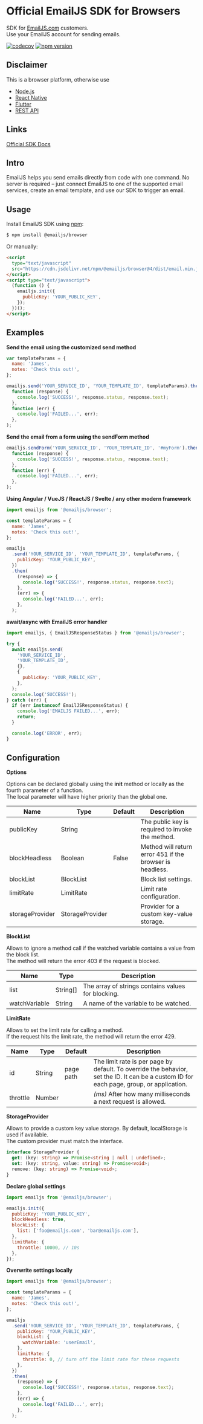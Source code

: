 # Official EmailJS SDK for Browsers

SDK for [EmailJS.com](https://www.emailjs.com) customers.
\
Use your EmailJS account for sending emails.

[![codecov](https://codecov.io/gh/emailjs-com/emailjs-sdk/branch/main/graph/badge.svg?token=4I0L59Z914)](https://codecov.io/gh/emailjs-com/emailjs-sdk)
[![npm version](https://img.shields.io/npm/v/@emailjs/browser.svg)](https://www.npmjs.com/package/@emailjs/browser)

## Disclaimer

This is a browser platform, otherwise use

- [Node.js](https://www.npmjs.com/package/@emailjs/nodejs)
- [React Native](https://www.npmjs.com/package/@emailjs/react-native)
- [Flutter](https://pub.dev/packages/emailjs)
- [REST API](https://www.emailjs.com/docs/rest-api/send/)

## Links

[Official SDK Docs](https://www.emailjs.com/docs)

## Intro

EmailJS helps you send emails directly from code with one command.
No server is required – just connect EmailJS to one of the supported
email services, create an email template, and use our SDK
to trigger an email.

## Usage

Install EmailJS SDK using [npm](https://www.npmjs.com/):

```bash
$ npm install @emailjs/browser
```

Or manually:

```html
<script
  type="text/javascript"
  src="https://cdn.jsdelivr.net/npm/@emailjs/browser@4/dist/email.min.js">
</script>
<script type="text/javascript">
  (function () {
    emailjs.init({
      publicKey: 'YOUR_PUBLIC_KEY',
    });
  })();
</script>
```

## Examples

**Send the email using the customized send method**

```js
var templateParams = {
  name: 'James',
  notes: 'Check this out!',
};

emailjs.send('YOUR_SERVICE_ID', 'YOUR_TEMPLATE_ID', templateParams).then(
  function (response) {
    console.log('SUCCESS!', response.status, response.text);
  },
  function (err) {
    console.log('FAILED...', err);
  },
);
```

**Send the email from a form using the sendForm method**

```js
emailjs.sendForm('YOUR_SERVICE_ID', 'YOUR_TEMPLATE_ID', '#myForm').then(
  function (response) {
    console.log('SUCCESS!', response.status, response.text);
  },
  function (err) {
    console.log('FAILED...', err);
  },
);
```

**Using Angular / VueJS / ReactJS / Svelte / any other modern framework**

```js
import emailjs from '@emailjs/browser';

const templateParams = {
  name: 'James',
  notes: 'Check this out!',
};

emailjs
  .send('YOUR_SERVICE_ID', 'YOUR_TEMPLATE_ID', templateParams, {
    publicKey: 'YOUR_PUBLIC_KEY',
  })
  .then(
    (response) => {
      console.log('SUCCESS!', response.status, response.text);
    },
    (err) => {
      console.log('FAILED...', err);
    },
  );
```

**await/async with EmailJS error handler**

```js
import emailjs, { EmailJSResponseStatus } from '@emailjs/browser';

try {
  await emailjs.send(
    'YOUR_SERVICE_ID',
    'YOUR_TEMPLATE_ID',
    {},
    {
      publicKey: 'YOUR_PUBLIC_KEY',
    },
  );
  console.log('SUCCESS!');
} catch (err) {
  if (err instanceof EmailJSResponseStatus) {
    console.log('EMAILJS FAILED...', err);
    return;
  }

  console.log('ERROR', err);
}
```

## Configuration

**Options**

Options can be declared globally using the **init** method or locally as the fourth parameter of a function.
\
The local parameter will have higher priority than the global one.

| Name            | Type            | Default | Description                                              |
| --------------- | --------------- | ------- | -------------------------------------------------------- |
| publicKey       | String          |         | The public key is required to invoke the method.         |
| blockHeadless   | Boolean         | False   | Method will return error 451 if the browser is headless. |
| blockList       | BlockList       |         | Block list settings.                                     |
| limitRate       | LimitRate       |         | Limit rate configuration.                                |
| storageProvider | StorageProvider |         | Provider for a custom key-value storage.                 |

**BlockList**

Allows to ignore a method call if the watched variable contains a value from the block list.
\
The method will return the error 403 if the request is blocked.

| Name          | Type     | Description                                        |
| ------------- | -------- | -------------------------------------------------- |
| list          | String[] | The array of strings contains values for blocking. |
| watchVariable | String   | A name of the variable to be watched.              |

**LimitRate**

Allows to set the limit rate for calling a method.
\
If the request hits the limit rate, the method will return the error 429.

| Name     | Type   | Default   | Description                                                                                                                              |
| -------- | ------ | --------- | ---------------------------------------------------------------------------------------------------------------------------------------- |
| id       | String | page path | The limit rate is per page by default. To override the behavior, set the ID. It can be a custom ID for each page, group, or application. |
| throttle | Number |           | _(ms)_ After how many milliseconds a next request is allowed.                                                                            |

**StorageProvider**

Allows to provide a custom key value storage. By default, localStorage is used if available.
\
The custom provider must match the interface.

```ts
interface StorageProvider {
  get: (key: string) => Promise<string | null | undefined>;
  set: (key: string, value: string) => Promise<void>;
  remove: (key: string) => Promise<void>;
}
```

**Declare global settings**

```js
import emailjs from '@emailjs/browser';

emailjs.init({
  publicKey: 'YOUR_PUBLIC_KEY',
  blockHeadless: true,
  blockList: {
    list: ['foo@emailjs.com', 'bar@emailjs.com'],
  },
  limitRate: {
    throttle: 10000, // 10s
  },
});
```

**Overwrite settings locally**

```js
import emailjs from '@emailjs/browser';

const templateParams = {
  name: 'James',
  notes: 'Check this out!',
};

emailjs
  .send('YOUR_SERVICE_ID', 'YOUR_TEMPLATE_ID', templateParams, {
    publicKey: 'YOUR_PUBLIC_KEY',
    blockList: {
      watchVariable: 'userEmail',
    },
    limitRate: {
      throttle: 0, // turn off the limit rate for these requests
    },
  })
  .then(
    (response) => {
      console.log('SUCCESS!', response.status, response.text);
    },
    (err) => {
      console.log('FAILED...', err);
    },
  );
```
